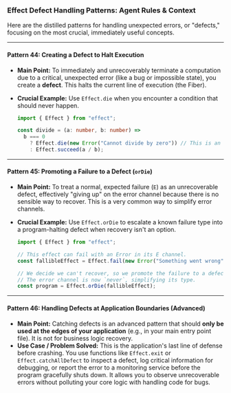### Effect Defect Handling Patterns: Agent Rules & Context

Here are the distilled patterns for handling unexpected errors, or "defects," focusing on the most crucial, immediately useful concepts.

---

#### **Pattern 44: Creating a Defect to Halt Execution**

- **Main Point:** To immediately and unrecoverably terminate a computation due to a critical, unexpected error (like a bug or impossible state), you create a **defect**. This halts the current line of execution (the Fiber).

- **Crucial Example:** Use `Effect.die` when you encounter a condition that should never happen.

  ```typescript
  import { Effect } from "effect";

  const divide = (a: number, b: number) =>
    b === 0
      ? Effect.die(new Error("Cannot divide by zero")) // This is an unrecoverable bug.
      : Effect.succeed(a / b);
  ```

---

#### **Pattern 45: Promoting a Failure to a Defect (`orDie`)**

- **Main Point:** To treat a normal, expected failure (`E`) as an unrecoverable defect, effectively "giving up" on the error channel because there is no sensible way to recover. This is a very common way to simplify error channels.

- **Crucial Example:** Use `Effect.orDie` to escalate a known failure type into a program-halting defect when recovery isn't an option.

  ```typescript
  import { Effect } from "effect";

  // This effect can fail with an Error in its E channel.
  const fallibleEffect = Effect.fail(new Error("Something went wrong"));

  // We decide we can't recover, so we promote the failure to a defect.
  // The error channel is now `never`, simplifying its type.
  const program = Effect.orDie(fallibleEffect);
  ```

---

#### **Pattern 46: Handling Defects at Application Boundaries (Advanced)**

- **Main Point:** Catching defects is an advanced pattern that should **only be used at the edges of your application** (e.g., in your main entry point file). It is not for business logic recovery.
- **Use Case / Problem Solved:** This is the application's last line of defense before crashing. You use functions like `Effect.exit` or `Effect.catchAllDefect` to inspect a defect, log critical information for debugging, or report the error to a monitoring service before the program gracefully shuts down. It allows you to observe unrecoverable errors without polluting your core logic with handling code for bugs.
